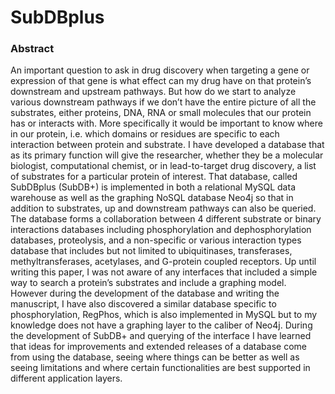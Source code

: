 # SubDBplus

### Abstract
An important question to ask in drug discovery when targeting a gene or expression of that gene is
what effect can my drug have on that protein’s downstream and upstream pathways. But how do we
start to analyze various downstream pathways if we don’t have the entire picture of all the substrates,
either proteins, DNA, RNA or small molecules that our protein has or interacts with. More specifically
it would be important to know where in our protein, i.e. which domains or residues are specific to each
interaction between protein and substrate. I have developed a database that as its primary function will
give the researcher, whether they be a molecular biologist, computational chemist, or in lead-to-target
drug discovery, a list of substrates for a particular protein of interest. That database, called SubDBplus
(SubDB+) is implemented in both a relational MySQL data warehouse as well as the graphing NoSQL
database Neo4j so that in addition to substrates, up and downstream pathways can also be queried. The
database forms a collaboration between 4 different substrate or binary interactions databases including
phosphorylation and dephosphorylation databases, proteolysis, and a non-specific or various interaction
types database that includes but not limited to ubiquitinases, transferases, methyltransferases,
acetylases, and G-protein coupled receptors. Up until writing this paper, I was not aware of any
interfaces that included a simple way to search a protein’s substrates and include a graphing model.
However during the development of the database and writing the manuscript, I have also discovered a
similar database specific to phosphorylation, RegPhos, which is also implemented in MySQL but to my
knowledge does not have a graphing layer to the caliber of Neo4j. During the development of SubDB+
and querying of the interface I have learned that ideas for improvements and extended releases of a
database come from using the database, seeing where things can be better as well as seeing limitations
and where certain functionalities are best supported in different application layers.

